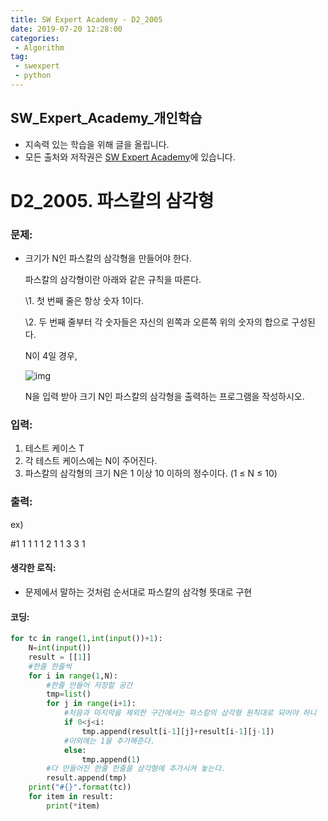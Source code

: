 ```yaml
---
title: SW Expert Academy - D2_2005
date: 2019-07-20 12:28:00
categories:
 - Algorithm
tag:
 - swexpert
 - python
---
```


## SW_Expert_Academy_개인학습

- 지속력 있는 학습을 위해 글을 올립니다.
- 모든 출처와 저작권은 [SW Expert Academy][출처]에 있습니다.



# D2_2005. 파스칼의 삼각형

### 문제:

- 크기가 N인 파스칼의 삼각형을 만들어야 한다.

  파스칼의 삼각형이란 아래와 같은 규칙을 따른다.

  \1. 첫 번째 줄은 항상 숫자 1이다.

  \2. 두 번째 줄부터 각 숫자들은 자신의 왼쪽과 오른쪽 위의 숫자의 합으로 구성된다.

  N이 4일 경우,

  ![img](https://www.swexpertacademy.com/main/common/fileDownload.do?downloadType=CKEditorImages&fileId=AV5P1SEKAlYDFAUq)

  N을 입력 받아 크기 N인 파스칼의 삼각형을 출력하는 프로그램을 작성하시오.

### 입력:

1. 테스트 케이스 T
2. 각 테스트 케이스에는 N이 주어진다.  
3. 파스칼의 삼각형의 크기 N은 1 이상 10 이하의 정수이다. (1 ≤ N ≤ 10)



### 출력:

ex)

#1
1
1 1
1 2 1
1 3 3 1



#### 생각한 로직:

- 문제에서 말하는 것처럼 순서대로 파스칼의 삼각형 뜻대로 구현



#### 코딩:

```python
for tc in range(1,int(input())+1):
    N=int(input())
    result = [[1]]
    #한줄 한줄씩
    for i in range(1,N):
        #한줄 만들어 저장할 공간
        tmp=list()
        for j in range(i+1):
            #처음과 마지막을 제외한 구간에서는 파스칼의 삼각형 원칙대로 되어야 하니
            if 0<j<i:
                tmp.append(result[i-1][j]+result[i-1][j-1])
            #이외에는 1을 추가해준다.
            else:
                tmp.append(1)
        #다 만들어진 한줄 한줄을 삼각형에 추가시켜 놓는다.
        result.append(tmp)
    print("#{}".format(tc))
    for item in result:
        print(*item)
```



[출처]: https://www.swexpertacademy.com/